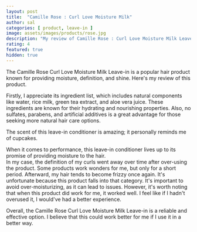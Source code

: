 ```yaml
---
layout: post
title:  "Camille Rose : Curl Love Moisture Milk"
author: sal
categories: [ product, leave-in ]
image: assets/images/products/rose.jpg
description: "My review of Camille Rose : Curl Love Moisture Milk Leave in "
rating: 4
featured: true
hidden: true
---
```

The Camille Rose Curl Love Moisture Milk Leave-in is a popular hair product known for providing moisture, definition, and shine. Here's my review of this product.<br>

Firstly, I appreciate its ingredient list, which includes natural components like water, rice milk, green tea extract, and aloe vera juice. These ingredients are known for their hydrating and nourishing properties. Also, no sulfates, parabens, and artificial additives is a great advantage for those seeking more natural hair care options.<br>

The scent of this leave-in conditioner is amazing; it personally reminds me of cupcakes.<br>

When it comes to performance, this leave-in conditioner lives up to its promise of providing moisture to the hair.<br>
In my case, the definition of my curls went away over time after over-using the product. Some products work wonders for me, but only for a short period. Afterward, my hair tends to become frizzy once again. It's unfortunate because this product falls into that category. It's important to avoid over-moisturizing, as it can lead to issues. However, it's worth noting that when this product did work for me, it worked well. I feel like if I hadn't overused it, I would've had a better experience.<br>


Overall, the Camille Rose Curl Love Moisture Milk Leave-in is a reliable and effective option. I believe that this could work better for me if I use it in a better way.
